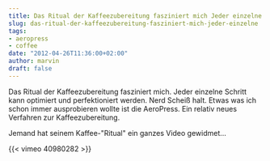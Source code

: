 ```yaml
---
title: Das Ritual der Kaffeezubereitung fasziniert mich Jeder einzelne...
slug: das-ritual-der-kaffeezubereitung-fasziniert-mich-jeder-einzelne
tags:
- aeropress
- coffee
date: "2012-04-26T11:36:00+02:00"
author: marvin
draft: false
---
```

Das Ritual der Kaffeezubereitung fasziniert mich. Jeder einzelne Schritt
kann optimiert und perfektioniert werden. Nerd Scheiß halt. Etwas was
ich schon immer ausprobieren wollte ist die AeroPress. Ein relativ neues
Verfahren zur Kaffeezubereitung.

Jemand hat seinem Kaffee-"Ritual" ein ganzes Video gewidmet...

{{< vimeo 40980282 >}}